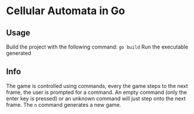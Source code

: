 # Cellular Automata in Go

## Usage
Build the project with the following command: `go build`
Run the executable generated

## Info
The game is controlled using commands, every the game steps to the next frame, the user is prompted for a command.
An empty command (only the enter key is pressed) or an unknown command will just step onto the next frame.
The `n` command generates a new game.